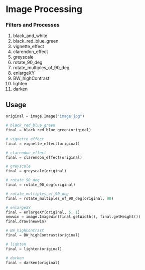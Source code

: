 # Image Processing

### Filters and Processes

1. black_and_white
2. black_red_blue_green
3. vignette_effect
4. clarendon_effect
5. greyscale
6. rotate_90_deg
7. rotate_multiples_of_90_deg
8. enlargeXY
9. BW_highContrast
10. lighten
10. darken



## Usage

```python
original = image.Image("image.jpg")

# black_red_blue_green
final = black_red_blue_green(original)

# vignette_effect
final = vignette_effect(original)

# clarendon_effect
final = clarendon_effect(original)

# greyscale
final = greyscale(original)

# rotate_90_deg
final = rotate_90_deg(original)

# rotate_multiples_of_90_deg
final = rotate_multiples_of_90_deg(original, 90)

# enlargeXY
final = enlargeXY(original, 5, 1)
newwin = image.ImageWin(final.getWidth(), final.getHeight())
final.draw(newwin)

# BW_highContrast
final = BW_highContrast(original)

# lighten
final = lighten(original)

# darken
final = darken(original)
```
